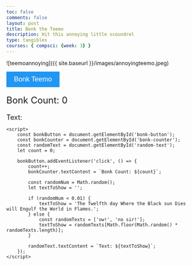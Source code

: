 ```yaml
---
toc: false
comments: false
layout: post
title: Bonk the Teemo
description: Hit this annoying little scoundrel 
type: tangibles
courses: { compsci: {week: 3} }
---
```



![teemoannoying]({{ site.baseurl }}/images/annoyingteemo.jpeg)


<html lang="en">
<head>
    <meta charset="UTF-8">
    <title>Bonk the Teemo</title>
    <style>
        #bonk-button {
            background-color: #2196F3;
            color: #fff;
            padding: 10px 20px;
            font-size: 18px;
            border: none;
            cursor: pointer;
        }
        #bonk-counter {
            font-size: 24px;
            margin-top: 20px;
        }
        #random-text {
            font-size: 18px;
            margin-top: 20px;
        }
    </style>
</head>
<body>
    <button id="bonk-button">Bonk Teemo</button>
    <div id="bonk-counter">Bonk Count: 0</div>
    <div id="random-text">Text: </div>

    <script>
        const bonkButton = document.getElementById('bonk-button');
        const bonkCounter = document.getElementById('bonk-counter');
        const randomText = document.getElementById('random-text');
        let count = 0;

        bonkButton.addEventListener('click', () => {
            count++;
            bonkCounter.textContent = `Bonk Count: ${count}`;

            const randomNum = Math.random();
            let textToShow = '';

            if (randomNum < 0.01) {
                textToShow = 'The Twelfth day Where the Black sun Dies will Engulf the World in Flames.';
            } else {
                const randomTexts = ['ow!', 'no sir!'];
                textToShow = randomTexts[Math.floor(Math.random() * randomTexts.length)];
            }

            randomText.textContent = `Text: ${textToShow}`;
        });
    </script>
</body>
</html>
